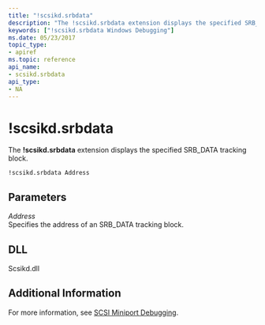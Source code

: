 ```yaml
---
title: "!scsikd.srbdata"
description: "The !scsikd.srbdata extension displays the specified SRB_DATA tracking block."
keywords: ["!scsikd.srbdata Windows Debugging"]
ms.date: 05/23/2017
topic_type:
- apiref
ms.topic: reference
api_name:
- scsikd.srbdata
api_type:
- NA
---
```


# !scsikd.srbdata

The **!scsikd.srbdata** extension displays the specified SRB\_DATA tracking block.

```dbgcmd
!scsikd.srbdata Address 
```

## Parameters

<span id="_______Address______"></span><span id="_______address______"></span><span id="_______ADDRESS______"></span> *Address*   
Specifies the address of an SRB\_DATA tracking block.

## DLL

Scsikd.dll

## Additional Information

For more information, see [SCSI Miniport Debugging](../debugger/scsi-miniport-debugging.md).

